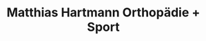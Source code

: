 ---
title: "Matthias Hartmann Orthopädie + Sport"
url: /dillenburg/matthias-hartmann-orthopaedie-sport/
shop: Allgemein
---